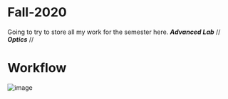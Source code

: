 # Fall-2020
Going to try to store all my work for the semester here. 
***Advanced Lab*** //
***Optics*** //

# Workflow
![image]('https://raw.githubusercontent.com/Fitzy1293/Fall-2020/master/images/workflow.png')
